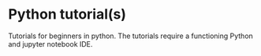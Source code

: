 # Python tutorial(s)

Tutorials for beginners in python. The tutorials require a functioning Python and
jupyter notebook IDE.
